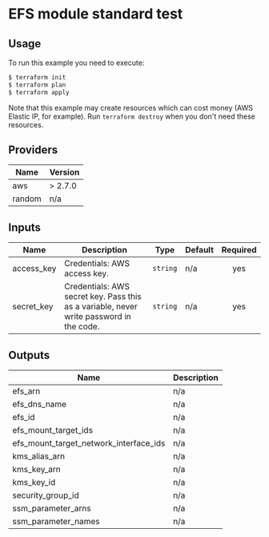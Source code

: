 # EFS module standard test

## Usage

To run this example you need to execute:

```bash
$ terraform init
$ terraform plan
$ terraform apply
```

Note that this example may create resources which can cost money (AWS Elastic IP, for example). Run `terraform destroy` when you don't need these resources.

<!-- BEGINNING OF PRE-COMMIT-TERRAFORM DOCS HOOK -->
## Providers

| Name | Version |
|------|---------|
| aws | > 2.7.0 |
| random | n/a |

## Inputs

| Name | Description | Type | Default | Required |
|------|-------------|------|---------|:-----:|
| access\_key | Credentials: AWS access key. | `string` | n/a | yes |
| secret\_key | Credentials: AWS secret key. Pass this as a variable, never write password in the code. | `string` | n/a | yes |

## Outputs

| Name | Description |
|------|-------------|
| efs\_arn | n/a |
| efs\_dns\_name | n/a |
| efs\_id | n/a |
| efs\_mount\_target\_ids | n/a |
| efs\_mount\_target\_network\_interface\_ids | n/a |
| kms\_alias\_arn | n/a |
| kms\_key\_arn | n/a |
| kms\_key\_id | n/a |
| security\_group\_id | n/a |
| ssm\_parameter\_arns | n/a |
| ssm\_parameter\_names | n/a |

<!-- END OF PRE-COMMIT-TERRAFORM DOCS HOOK -->
